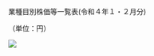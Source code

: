 業種目別株価等一覧表(令和４年１・２月分)

（単位：円）

![](https://www.nta.go.jp/tmp/b3361cbc-231c-4354-8b08-fb0191c0979f/images/06dabf60853f4e27da8d7d202ca4e2a569809e884fcd6d4ac62b248333ed7065.jpg)